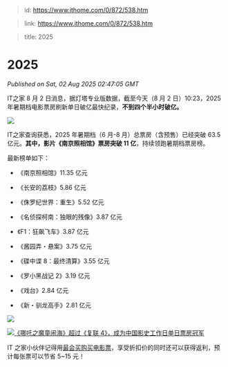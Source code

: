 > id: https://www.ithome.com/0/872/538.htm

> link: https://www.ithome.com/0/872/538.htm

> title: 2025

# 2025
_Published on Sat, 02 Aug 2025 02:47:05 GMT_

IT之家 8 月 2 日消息，据灯塔专业版数据，截至今天（8 月 2 日）10:23，2025 年暑期档电影票房刷新单日破亿最快纪录，**不到四个半小时破亿。**

![](https://img.ithome.com/newsuploadfiles/2025/8/3a57d743-1f4f-4c97-b33b-072cc151e5b2.png?x-bce-process=image/format,f_auto)

IT之家查询获悉，2025 年暑期档（6 月-8 月）总票房（含预售）已经突破 63.5 亿元。**其中，影片《南京照相馆》票房突破 11 亿**，持续领跑暑期档票房榜。

最新榜单如下：

-   《南京照相馆》11.35 亿元
    
-   《长安的荔枝》5.86 亿元
    
-   《侏罗纪世界：重生》5.52 亿元
    
-   《名侦探柯南：独眼的残像》3.87 亿元
    
-   《F1：狂飙飞车》3.87 亿元
    
-   《酱园弄・悬案》3.75 亿元
    
-   《碟中谍 8：最终清算》3.55 亿元
    
-   《罗小黑战记 2》3.19 亿元
    
-   《戏台》2.84 亿元
    
-   《新・驯龙高手》2.81 亿元
    

![](https://img.ithome.com/newsuploadfiles/2025/8/9b9fad29-dd53-4dba-98e8-acb1f0d2b5dc.jpg?x-bce-process=image/format,f_auto)

[![](https://img.ithome.com/newsuploadfiles/2025/5/bd9a6ff4-1fca-48b2-af81-1eb93b115012.jpg?x-bce-process=image/format,f_auto "《哪吒之魔童闹海》超过《复联 4》，成为中国影史工作日单日票房冠军")](https://api.zuihuimai.com/m/activity/cinema?fixtitle=%E7%94%B5%E5%BD%B1%E7%A5%A8&showclose=1)

IT 之家小伙伴记得用[最会买购买电影票](https://api.zuihuimai.com/m/activity/cinema?fixtitle=%E7%94%B5%E5%BD%B1%E7%A5%A8&showclose=1 "最会买")，享受折扣价的同时还可以获得返利，预计每张票可以节省 5~15 元！
